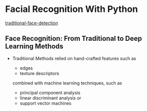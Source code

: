 # Facial Recognition With Python

[traditional-face-detection](https://realpython.com/traditional-face-detection-python/)

## Face Recognition: From Traditional to Deep Learning Methods

* Traditional Methods relied on hand-crafted features such as
  * edges
  * texture descriptors

  combined with machine learning techniques, such as
  * principal component analysis
  * linear discriminant analysis or
  * support vector machines
